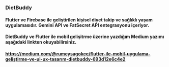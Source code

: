### DietBuddy
#### Flutter ve Firebase ile geliştirilen kişisel diyet takip ve sağlıklı yaşam uygulamasıdır. Gemini API ve FatSecret API entegrasyonu içeriyor.
#### DietBuddy ve Flutter ile mobil gelişitrme üzerine yazdığım Medium yazımı aşağıdaki linkten okuyabilirsiniz.
#### https://medium.com/@rumeysagokce/flutter-ile-mobil-uygulama-geliştirme-ve-ui-ux-tasarım-dietbuddy-693d12e6c4e2
